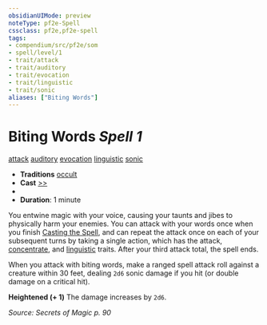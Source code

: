 ```yaml
---
obsidianUIMode: preview
noteType: pf2e-Spell
cssclass: pf2e,pf2e-spell
tags:
- compendium/src/pf2e/som
- spell/level/1
- trait/attack
- trait/auditory
- trait/evocation
- trait/linguistic
- trait/sonic
aliases: ["Biting Words"]
---
```

# Biting Words *Spell 1*   
[attack](rules/traits/attack.md "Attack Combat Trait")  [auditory](rules/traits/auditory.md "Auditory Effect Trait")  [evocation](rules/traits/evocation.md "Evocation School Trait")  [linguistic](rules/traits/linguistic.md "Linguistic Effect Trait")  [sonic](rules/traits/sonic.md "Sonic Energy & Element Trait")  

- **Traditions** [occult](rules/traits/occult.md "Occult Tradition Trait")
- **Cast** [>>](rules/core-rulebook/chapter-9-playing-the-game.md#Actions "Two-Action") 
- 
- **Duration**: 1 minute

You entwine magic with your voice, causing your taunts and jibes to physically harm your enemies. You can attack with your words once when you finish [Casting the Spell](rules/actions/cast-a-spell.md), and can repeat the attack once on each of your subsequent turns by taking a single action, which has the attack, [concentrate](rules/traits/concentrate.md "Concentrate Action & Ability Trait"), and [linguistic](rules/traits/linguistic.md "Linguistic Effect Trait") traits. After your third attack total, the spell ends.

When you attack with biting words, make a ranged spell attack roll against a creature within 30 feet, dealing `2d6` sonic damage if you hit (or double damage on a critical hit).

**Heightened (+ 1)** The damage increases by `2d6`.

*Source: Secrets of Magic p. 90*